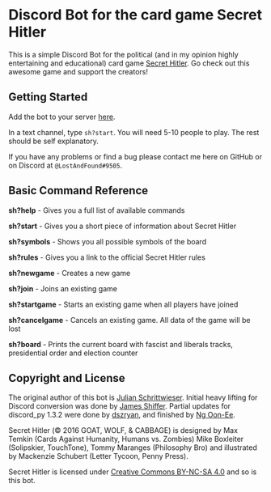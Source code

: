 # Discord Bot for the card game Secret Hitler
This is a simple Discord Bot for the political (and in my opinion highly entertaining and educational) card game [Secret Hitler](http://secrethitler.com/).
Go check out this awesome game and support the creators!

## Getting Started
Add the bot to your server [here](https://discordapp.com/api/oauth2/authorize?client_id=702048291780558870&permissions=67631168&scope=bot).

In a text channel, type `sh?start`. You will need 5-10 people to play. The rest should be self explanatory.

If you have any problems or find a bug please contact me here on GitHub or on Discord at `@LostAndFound#9505`.

## Basic Command Reference

**sh?help** - Gives you a full list of available commands

**sh?start** - Gives you a short piece of information about Secret Hitler

**sh?symbols** - Shows you all possible symbols of the board

**sh?rules** - Gives you a link to the official Secret Hitler rules

**sh?newgame** - Creates a new game

**sh?join** - Joins an existing game

**sh?startgame** - Starts an existing game when all players have joined

**sh?cancelgame** - Cancels an existing game. All data of the game will be lost

**sh?board** - Prints the current board with fascist and liberals tracks, presidential order and election counter

## Copyright and License
The original author of this bot is [Julian Schrittwieser](https://github.com/d0tcc). Initial heavy lifting for Discord conversion was done by [James Shiffer](https://github.com/scoliono). Partial updates for discord_py 1.3.2 were done by [dszryan](https://github.com/dszryan), and finished by [Ng Oon-Ee](https://github.com/ngoonee).

Secret Hitler (© 2016 GOAT, WOLF, & CABBAGE) is designed by Max Temkin (Cards Against Humanity, Humans vs. Zombies) Mike Boxleiter (Solipskier, TouchTone), Tommy Maranges (Philosophy Bro) and illustrated by Mackenzie Schubert (Letter Tycoon, Penny Press).

Secret Hitler is licensed under [Creative Commons BY-NC-SA 4.0](https://creativecommons.org/licenses/by-nc-sa/4.0/) and so is this bot.
